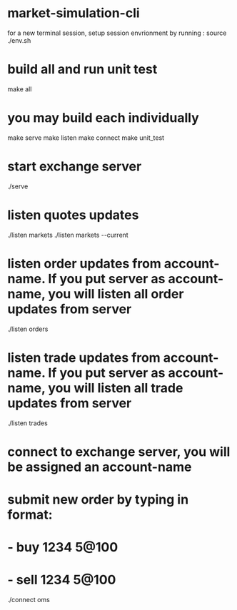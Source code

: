 # market-simulation-cli

for a new terminal session, setup session envrionment by running : 
  source ./env.sh

# build all and run unit test
make all

# you may build each individually
make serve
make listen
make connect
make unit_test

# start exchange server
./serve

# listen quotes updates
./listen markets
./listen markets --current

# listen order updates from account-name. If you put server as account-name, you will listen all order updates from server
./listen orders <account-name>

# listen trade updates from account-name. If you put server as account-name, you will listen all trade updates from server
./listen trades <account-name>

# connect to exchange server, you will be assigned an account-name
# submit new order by typing in format:
#  - buy 1234 5@100
#  - sell 1234 5@100
./connect oms
